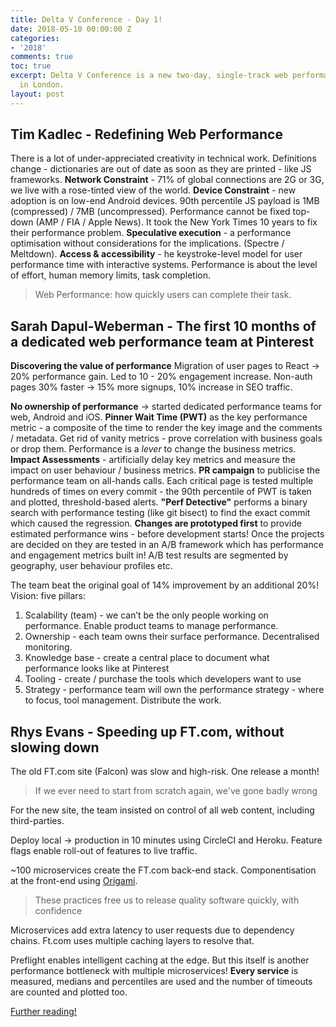```yaml
---
title: Delta V Conference - Day 1!
date: 2018-05-10 00:00:00 Z
categories:
- '2018'
comments: true
toc: true
excerpt: Delta V Conference is a new two-day, single-track web performance conference
  in London.
layout: post
---
```


## Tim Kadlec - Redefining Web Performance
There is a lot of under-appreciated creativity in technical work.
Definitions change - dictionaries are out of date as soon as they are printed - like JS frameworks.
<b>Network Constraint</b> - 71% of global connections are 2G or 3G, we live with a rose-tinted view of the world.
<b>Device Constraint</b> - new adoption is on low-end Android devices. 90th percentile JS payload is 1MB (compressed) / 7MB (uncompressed).
Performance cannot be fixed top-down (AMP / FIA / Apple News).
It took the New York Times 10 years to fix their performance problem.
<b>Speculative execution</b> - a performance optimisation without considerations for the implications. (Spectre / Meltdown).
<b>Access & accessibility</b> - he keystroke-level model for user performance time with interactive systems.
Performance is about the level of effort, human memory limits, task completion.
> Web Performance: how quickly users can complete their task.

## Sarah Dapul-Weberman - The first 10 months of a dedicated web performance team at Pinterest

<b>Discovering the value of performance</b>
Migration of user pages to React -> 20% performance gain. Led to 10 - 20% engagement increase.
Non-auth pages 30% faster -> 15% more signups, 10% increase in SEO traffic.

<b>No ownership of performance</b> -> started dedicated performance teams for web, Android and iOS.
<b>Pinner Wait Time (PWT)</b> as the key performance metric - a composite of the time to render the key image and the comments / metadata.
Get rid of vanity metrics - prove correlation with business goals or drop them.
Performance is a <em>lever</em> to change the business metrics.
<b>Impact Assessments</b> - artificially delay key metrics and measure the impact on user behaviour / business metrics.
<b>PR campaign</b> to publicise the performance team on all-hands calls.
Each critical page is tested multiple hundreds of times on every commit - the 90th percentile of PWT is taken and plotted, threshold-based alerts.
<b>"Perf Detective"</b> performs a binary search with performance testing (like git bisect) to find the exact commit which caused the regression.
<b>Changes are prototyped first</b> to provide estimated performance wins - before development starts! Once the projects are decided on they are tested in an A/B framework which has performance and engagement metrics built in!
A/B test results are segmented by geography, user behaviour profiles etc.

The team beat the original goal of 14% improvement by an additional 20%!
Vision: five pillars:
 1) Scalability (team) - we can’t be the only people working on performance. Enable product teams to manage performance.
 2) Ownership - each team owns their surface performance. Decentralised monitoring.
 3) Knowledge base - create a central place to document what performance looks like at Pinterest
 4) Tooling - create / purchase the tools which developers want to use
 5) Strategy - performance team will own the performance strategy - where to focus, tool management. Distribute the work.

## Rhys Evans - Speeding up FT.com, without slowing down

The old FT.com site (Falcon) was slow and high-risk. One release a month!

> If we ever need to start from scratch again, we've gone badly wrong

For the new site, the team insisted on control of all web content, including third-parties.

Deploy local -> production in 10 minutes using CircleCI and Heroku. Feature flags enable roll-out of features to live traffic.

~100 microservices create the FT.com back-end stack.
Componentisation at the front-end using [Origami](http://origami.ft.com).

> These practices free us to release quality software quickly, with confidence

Microservices add extra latency to user requests due to dependency chains. Ft.com uses multiple caching layers to resolve that.

Preflight enables intelligent caching at the edge. But this itself is another performance bottleneck with multiple microservices! <b>Every service</b> is measured, medians and percentiles are used and the number of timeouts are counted and plotted too.

[Further reading!](https://medium.com/ft-product-technology/making-a-request-to-the-financial-times-b2119a2f422d)